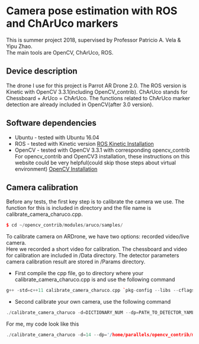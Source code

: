 # Camera pose estimation with ROS and ChArUco markers
This is summer project 2018, supervised by Professor Patricio A. Vela &amp; Yipu Zhao.  
The main tools are OpenCV, ChArUco, ROS. 

## Device description
The drone I use for this project is Parrot AR Drone 2.0. The ROS version is Kinetic with OpenCV 3.3.1(including OpenCV_contrib). ChArUco stands for Chessboard + ArUco = ChArUco. The functions related to ChArUco marker detection are already included in OpenCV(after 3.0 version). 

## Software dependencies
* Ubuntu - tested with Ubuntu 16.04
* ROS - tested with Kinetic version [ROS Kinetic Installation](http://wiki.ros.org/kinetic/Installation/Ubuntu)
* OpenCV - tested with OpenCV 3.3.1 with corresponding opencv_contrib
For opencv_contrib and OpenCV3 installation, these instructions on this website could be very helpful(could skip those steps about virtual environment)   [OpenCV Installation](https://www.learnopencv.com/install-opencv3-on-ubuntu/)

## Camera calibration
Before any tests, the first key step is to calibrate the camera we use. The function for this is included in directory and the file name is calibrate_camera_charuco.cpp.
```C++
$ cd ~/opencv_contrib/modules/aruco/samples/
```
To calibrate camera on ARDrone, we have two options: recorded video/live camera.  
Here we recorded a short video for calibration. The chessboard and video for calibration are included in /Data directory. The detector parameters camera calibration result are stored in /Params directory.  
* First compile the cpp file, go to directory where your calibrate_camera_charuco.cpp is and use the following command
```C++
g++ -std=c++11 calibrate_camera_charuco.cpp `pkg-config --libs --cflags opencv` -o calibrate_camera_charuco
```
* Second calibrate your own camera, use the following command
```C++
./calibrate_camera_charuco -d=DICTIONARY_NUM --dp=PATH_TO_DETECTOR_YAMLFILE -h=MARKER_NUM_Y --ml=MARKER_LENGTH -sl=SQUARE_LENGTH -w=MARKER_NUM_X calibrate_camera.yml -v=PATH_TO_VIDEO 
```
For me, my code look like this
```C++
./calibrate_camera_charuco -d=14 --dp='/home/parallels/opencv_contrib/modules/aruco/samples/detector_params.yml' -h=7 --ml=0.025 -sl=0.034 -w=5 calibrate_camera.yml -v='/home/parallels/ardrone_videos/output.avi' 
```



